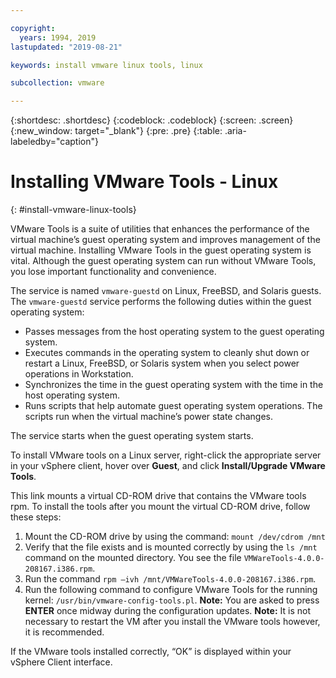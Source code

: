 ```yaml
---

copyright:
  years: 1994, 2019
lastupdated: "2019-08-21"

keywords: install vmware linux tools, linux

subcollection: vmware

---
```


{:shortdesc: .shortdesc}
{:codeblock: .codeblock}
{:screen: .screen}
{:new_window: target="_blank"}
{:pre: .pre}
{:table: .aria-labeledby="caption"}

# Installing VMware Tools - Linux
{: #install-vmware-linux-tools}

VMware Tools is a suite of utilities that enhances the performance of the virtual machine’s guest operating system and improves management of the virtual machine. Installing VMware Tools in the guest operating system is vital. Although the guest operating system can run without VMware Tools, you lose important functionality and convenience.

The service is named `vmware-guestd` on Linux, FreeBSD, and Solaris guests. The `vmware-guestd` service performs the following duties within the guest operating system:

* Passes messages from the host operating system to the guest operating system.
* Executes commands in the operating system to cleanly shut down or restart a Linux, FreeBSD, or Solaris system when you select power operations in Workstation.
* Synchronizes the time in the guest operating system with the time in the host operating system.
* Runs scripts that help automate guest operating system operations. The scripts run when the virtual machine’s power state changes.

The service starts when the guest operating system starts.

To install VMware tools on a Linux server, right-click the appropriate server in your vSphere client, hover over **Guest**, and click **Install/Upgrade VMware Tools**.

This link mounts a virtual CD-ROM drive that contains the VMware tools rpm. To install the tools after you mount the virtual CD-ROM drive, follow these steps:
1. Mount the CD-ROM drive by using the command: `mount /dev/cdrom /mnt`
2. Verify that the file exists and is mounted correctly by using the `ls /mnt` command on the mounted directory. You see the file `VMWareTools-4.0.0-208167.i386.rpm`. 
3. Run the command `rpm –ivh /mnt/VMWareTools-4.0.0-208167.i386.rpm`.
4. Run the following command to configure VMware Tools for the running kernel: `/usr/bin/vmware-config-tools.pl`. **Note:** You are asked to press **ENTER** once midway during the configuration updates.
**Note:** It is not necessary to restart the VM after you install the VMware tools however, it is recommended.

If the VMware tools installed correctly, “OK” is displayed within your vSphere Client interface.
